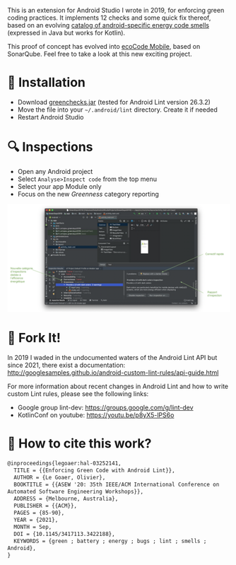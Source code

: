 This is an extension for Android Studio I wrote in 2019, for enforcing green coding practices. It implements 12 checks and some quick fix thereof, based on an evolving [catalog of android-specific energy code smells](https://olegoaer.perso.univ-pau.fr/android-energy-smells/) (expressed in Java but works for Kotlin).

This proof of concept has evolved into [ecoCode Mobile](https://github.com/cnumr/ecoCode/tree/main/src/android-plugin), based on SonarQube. Feel free to take a look at this new exciting project.

# 💾 Installation
* Download [greenchecks.jar](./assets/greenchecks.jar) (tested for Android Lint version 26.3.2)
* Move the file into your `~/.android/lint` directory. Create it if needed
* Restart Android Studio

# 🔍 Inspections
* Open any Android project
* Select `Analyse>Inspect code` from the top menu
* Select your app Module only
* Focus on the new *Greenness* category reporting

![alt text](./assets/screenshot.png)

# 🫵 Fork It!

In 2019 I waded in the undocumented waters of the Android Lint API but since 2021, there exist a documentation: http://googlesamples.github.io/android-custom-lint-rules/api-guide.html

For more information about recent changes in Android Lint and how to write custom Lint rules, please see the following links:
* Google group lint-dev: https://groups.google.com/g/lint-dev
* KotlinConf on youtube: https://youtu.be/p8yX5-lPS6o

# 🔗 How to cite this work?
```
@inproceedings{legoaer:hal-03252141,
  TITLE = {{Enforcing Green Code with Android Lint}},
  AUTHOR = {Le Goaer, Olivier},
  BOOKTITLE = {{ASEW '20: 35th IEEE/ACM International Conference on Automated Software Engineering Workshops}},
  ADDRESS = {Melbourne, Australia},
  PUBLISHER = {{ACM}},
  PAGES = {85-90},
  YEAR = {2021},
  MONTH = Sep,
  DOI = {10.1145/3417113.3422188},
  KEYWORDS = {green ; battery ; energy ; bugs ; lint ; smells ; Android},
}
```
